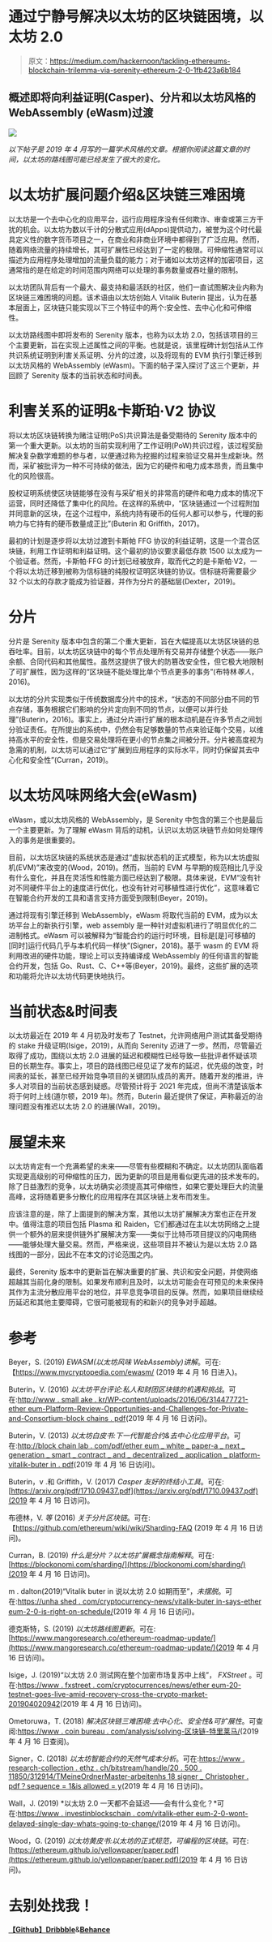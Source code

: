 # 通过宁静号解决以太坊的区块链困境，以太坊 2.0

> 原文：<https://medium.com/hackernoon/tackling-ethereums-blockchain-trilemma-via-serenity-ethereum-2-0-1fb423a6b184>

## 概述即将向利益证明(Casper)、分片和以太坊风格的 WebAssembly (eWasm)过渡

![](img/17398e565e69347ba50316fbbf0f1b2d.png)

*以下帖子是 2019 年 4 月写的一篇学术风格的文章。根据你阅读这篇文章的时间，以太坊的路线图可能已经发生了很大的变化。*

# **以太坊扩展问题介绍&区块链三难困境**

以太坊是一个去中心化的应用平台，运行应用程序没有任何欺诈、审查或第三方干扰的机会。以太坊为数以千计的分散式应用(dApps)提供动力，被誉为这个时代最具定义性的数字货币项目之一，在商业和非商业环境中都得到了广泛应用。然而，随着网络流量的持续增长，其可扩展性已经达到了一定的极限。可伸缩性通常可以描述为应用程序处理增加的流量负载的能力；对于诸如以太坊这样的加密项目，这通常指的是在给定的时间范围内网络可以处理的事务数量或吞吐量的限制。

以太坊团队背后有一个最大、最支持和最活跃的社区，他们一直试图解决业内称为区块链三难困境的问题。该术语由以太坊创始人 Vitalik Buterin 提出，认为在基本层面上，区块链只能实现以下三个特征中的两个:安全性、去中心化和可伸缩性。

以太坊路线图中即将发布的 Serenity 版本，也称为以太坊 2.0，包括该项目的三个主要更新，旨在实现上述属性之间的平衡。也就是说，该里程碑计划包括从工作共识系统证明到利害关系证明、分片的过渡，以及将现有的 EVM 执行引擎迁移到以太坊风格的 WebAssembly (eWasm)。下面的帖子深入探讨了这三个更新，并回顾了 Serenity 版本的当前状态和时间表。

# **利害关系的证明&卡斯珀·V2 协议**

将以太坊区块链转换为赌注证明(PoS)共识算法是备受期待的 Serenity 版本中的第一个重大更新。以太坊的当前实现利用了工作证明(PoW)共识过程，该过程奖励解决复杂数学难题的参与者，以便通过称为挖掘的过程来验证交易并生成新块。然而，采矿被批评为一种不可持续的做法，因为它的硬件和电力成本昂贵，而且集中化的风险很高。

股权证明系统使区块链能够在没有与采矿相关的非常高的硬件和电力成本的情况下运营，同时还降低了集中化的风险。在这样的系统中，“区块链通过一个过程附加并同意新的区块，在这个过程中，系统内持有硬币的任何人都可以参与，代理的影响力与它持有的硬币数量成正比”(Buterin 和 Griffith，2017)。

最初的计划是逐步将以太坊过渡到卡斯帕 FFG 协议的利益证明，这是一个混合区块链，利用工作证明和利益证明。这个最初的协议要求最低存款 1500 以太成为一个验证者。然而，卡斯帕·FFG 的计划已经被放弃，取而代之的是卡斯帕·V2，一个将以太坊迁移到被称为信标链的纯股权证明区块链的协议。信标链将需要最少 32 个以太的存款才能成为验证器，并作为分片的基础层(Dexter，2019)。

# **分片**

分片是 Serenity 版本中包含的第二个重大更新，旨在大幅提高以太坊区块链的总吞吐率。目前，以太坊区块链中的每个节点处理所有交易并存储整个状态——账户余额、合同代码和其他属性。虽然这提供了很大的防篡改安全性，但它极大地限制了可扩展性，因为这样的“区块链不能处理比单个节点更多的事务”(布特林*等人*，2016)。

以太坊的分片实现类似于传统数据库分片中的技术，“状态的不同部分由不同的节点存储，事务根据它们影响的分片定向到不同的节点，以便可以并行处理”(Buterin，2016)。事实上，通过分片进行扩展的根本动机是在许多节点之间划分验证责任。在所提出的系统中，仍然会有足够数量的节点来验证每个交易，以维持高水平的安全性，但是交易处理将在更小的节点集之间被分开。分片被高度视为急需的机制，以太坊可以通过它“扩展到应用程序的实际水平，同时仍保留其去中心化和安全性”(Curran，2019)。

# **以太坊风味网络大会(eWasm)**

eWasm，或以太坊风格的 WebAssembly，是 Serenity 中包含的第三个也是最后一个主要更新。为了理解 eWasm 背后的动机，认识以太坊区块链节点如何处理传入的事务是很重要的。

目前，以太坊区块链的系统状态是通过“虚拟状态机的正式模型，称为以太坊虚拟机(EVM)”来改变的(Wood，2019)。然而，当前的 EVM 与早期的规范相比几乎没有什么变化，并且在灵活性和性能方面已经达到了极限。具体来说，EVM“没有针对不同硬件平台上的速度进行优化，也没有针对可移植性进行优化”，这意味着它在智能合约开发的工具和语言支持方面受到限制(Beyer，2019)。

通过将现有引擎迁移到 WebAssembly，eWasm 将取代当前的 EVM，成为以太坊平台上的新执行引擎，web assembly 是一种针对虚拟机进行了明显优化的二进制格式。eWasm 可以被解释为“智能合约的运行时环境，目标是[是]可移植的[同时]运行代码几乎与本机代码一样快”(Signer，2018)。基于 wasm 的 EVM 将利用改进的硬件功能，理论上可以支持编译成 WebAssembly 的任何语言的智能合约开发，包括 Go、Rust、C、C++等(Beyer，2019)。最终，这些扩展的选项和功能将允许以太坊代码更快地执行。

# **当前状态&时间表**

以太坊最近在 2019 年 4 月初及时发布了 Testnet，允许网络用户测试其备受期待的 stake 升级证明(Isige，2019)，从而向 Serenity 迈进了一步。然而，尽管最近取得了成功，围绕以太坊 2.0 进展的延迟和模糊性已经导致一些批评者怀疑该项目的长期生存。事实上，项目的路线图已经见证了发布的延迟，优先级的改变，时间表的延长，甚至已经开始竞争项目的关键团队成员的离开。随着开发的推进，许多人对项目的当前状态感到疑惑。尽管预计将于 2021 年完成，但尚不清楚该版本将于何时上线(道尔顿，2019 年)。然而，Buterin 最近提供了保证，声称最近的治理问题没有推迟以太坊 2.0 的进展(Wall，2019)。

# **展望未来**

以太坊肯定有一个充满希望的未来——尽管有些模糊和不确定。以太坊团队面临着实现更高级别的可伸缩性的压力，因为更新的项目是用看似更先进的技术发布的。除了日益激烈的竞争，以太坊确实必须提高其可伸缩性，如果它要处理巨大的流量高峰，这将随着更多分散化的应用程序在其区块链上发布而发生。

应该注意的是，除了上面提到的解决方案，其他以太坊扩展解决方案也正在开发中。值得注意的项目包括 Plasma 和 Raiden，它们都通过在主以太坊网络之上提供一个额外的层来提供链外扩展解决方案——类似于比特币项目提议的闪电网络——能够处理大量交易。然而，严格来说，这些项目并不被认为是以太坊 2.0 路线图的一部分，因此不在本文的讨论范围之内。

最终，Serenity 版本中的更新旨在解决重要的扩展、共识和安全问题，并使网络超越其当前化身的限制。如果发布顺利且及时，以太坊可能会在可预见的未来保持其作为主流分散应用平台的地位，并平息竞争项目的反弹。然而，如果项目继续经历延迟和其他主要障碍，它很可能被现有的和新兴的竞争对手超越。

# 参考

Beyer，S. (2019) *EWASM(以太坊风味 WebAssembly)讲解*。可在:【https://www.mycryptopedia.com/ewasm/ (2019 年 4 月 16 日进入)。

Buterin，V. (2016) *以太坊平台评论:私人和财团区块链的机遇和挑战*。可在:[http://www . small ake . kr/WP-content/uploads/2016/06/314477721-ether eum-Platform-Review-Opportunities-and-Challenges-for-Private-and-Consortium-block chains . pdf](http://www.smallake.kr/wp-content/uploads/2016/06/314477721-Ethereum-Platform-Review-Opportunities-and-Challenges-for-Private-and-Consortium-Blockchains.pdf)(2019 年 4 月 16 日访问)。

Buterin，V. (2013) *以太坊白皮书:下一代智能合约&去中心化应用平台*。可在:[http://block chain lab . com/pdf/ether eum _ white _ paper-a _ next _ generation _ smart _ contract _ and _ decentralized _ application _ platform-vitalik-buter in . pdf](http://blockchainlab.com/pdf/Ethereum_white_paper-a_next_generation_smart_contract_and_decentralized_application_platform-vitalik-buterin.pdf)(2019 年 4 月 16 日访问)。

Buterin，v .和 Griffith，V. (2017) *Casper 友好的终结小工具*。可在:[https://arxiv.org/pdf/1710.09437.pdf](https://arxiv.org/pdf/1710.09437.pdf)(2019 年 4 月 16 日访问)。

布德林，V. *等* (2016) *关于分片区块链*。可在:【https://github.com/ethereum/wiki/wiki/Sharding-FAQ (2019 年 4 月 16 日访问)。

Curran，B. (2019) *什么是分片？以太坊扩展概念指南解释*。可在:[https://blockonomi.com/sharding/](https://blockonomi.com/sharding/)(2019 年 4 月 16 日访问)。

m . dalton(2019)“Vitalik buter in 说以太坊 2.0 如期而至”，*未摆脱*。可在:[https://unha shed . com/cryptocurrency-news/vitalik-buter in-says-ether eum-2-0-is-right-on-schedule/](https://unhashed.com/cryptocurrency-news/vitalik-buterin-says-ethereum-2-0-is-right-on-schedule/)(2019 年 4 月 16 日访问)。

德克斯特，S. (2019) *以太坊路线图更新*。可在:[https://www.mangoresearch.co/ethereum-roadmap-update/](https://www.mangoresearch.co/ethereum-roadmap-update/)(2019 年 4 月 16 日访问)。

Isige，J. (2019)“以太坊 2.0 测试网在整个加密市场复苏中上线”， *FXStreet* 。可在:[https://www . fxstreet . com/cryptocurrences/news/ether eum-20-testnet-goes-live-amid-recovery-cross-the-crypto-market-201904020942](https://www.fxstreet.com/cryptocurrencies/news/ethereum-20-testnet-goes-live-amid-recovery-across-the-crypto-market-201904020942)(2019 年 4 月 16 日访问)。

Ometoruwa，T. (2018) *解决区块链三难困境:去中心化、安全性&可扩展性*。可查阅:[https://www . coin bureau . com/analysis/solving-区块链-特里莱马/](https://www.coinbureau.com/analysis/solving-blockchain-trilemma/)(2019 年 4 月 16 日查阅)。

Signer，C. (2018) *以太坊智能合约的天然气成本分析*。可在:[https://www . research-collection . ethz . ch/bitstream/handle/20 . 500 . 11850/312914/TMeineOrdnerMaster-arbeitenhs 18 signer _ Christopher . pdf？sequence = 1&is allowed = y](https://www.research-collection.ethz.ch/bitstream/handle/20.500.11850/312914/TMeineOrdnerMaster-ArbeitenHS18Signer_Christopher.pdf?sequence=1&isAllowed=y)(2019 年 4 月 16 日访问)。

Wall，J. (2019) *以太坊 2.0 一天都不会延迟——会有什么变化？*可在:[https://www . investinblockschain . com/vitalik-ether eum-2-0-wont-delayed-single-day-whats-going-to-change/](https://www.investinblockchain.com/vitalik-ethereum-2-0-wont-delayed-single-day-whats-going-to-change/)(2019 年 4 月 16 日访问)。

Wood，G. (2019) *以太坊黄皮书:以太坊的正式规范，可编程的区块链*。可在:[https://ethereum.github.io/yellowpaper/paper.pdf](https://ethereum.github.io/yellowpaper/paper.pdf)(2019 年 4 月 16 日访问)。

# 去别处找我！

[**【Github】**](https://github.com/rishipr)**[**Dribbble**](https://dribbble.com/rishipr)**&**[**Behance**](https://behance.net/rishipr)**